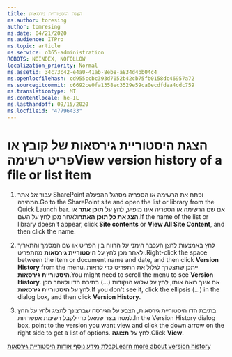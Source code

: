 ```yaml
---
title: הצגת היסטוריית גירסאות
ms.author: toresing
author: tomresing
ms.date: 04/21/2020
ms.audience: ITPro
ms.topic: article
ms.service: o365-administration
ROBOTS: NOINDEX, NOFOLLOW
localization_priority: Normal
ms.assetid: 34c73c42-e4a0-41ab-8eb8-a834d4bb04c4
ms.openlocfilehash: cd955ccbc393d7052b42cb75fb0158dc46957a72
ms.sourcegitcommit: c6692ce0fa1358ec3529e59ca0ecdfdea4cdc759
ms.translationtype: MT
ms.contentlocale: he-IL
ms.lasthandoff: 09/15/2020
ms.locfileid: "47796433"
---
```

# <a name="view-version-history-of-a-file-or-list-item"></a><span data-ttu-id="76131-102">הצגת היסטוריית גירסאות של קובץ או פריט רשימה</span><span class="sxs-lookup"><span data-stu-id="76131-102">View version history of a file or list item</span></span>

1. <span data-ttu-id="76131-103">עבור אל אתר SharePoint ופתח את הרשימה או הספריה מסרגל ההפעלה המהירה.</span><span class="sxs-lookup"><span data-stu-id="76131-103">Go to the SharePoint site and open the list or library from the Quick Launch bar.</span></span> <span data-ttu-id="76131-104">אם שם הרשימה או הספריה אינו מופיע, לחץ על **תוכן אתר** או **הצג את כל תוכן האתר**ולאחר מכן לחץ על השם.</span><span class="sxs-lookup"><span data-stu-id="76131-104">If the name of the list or library doesn't appear, click **Site contents** or **View All Site Content**, and then click the name.</span></span>
    
2. <span data-ttu-id="76131-105">לחץ באמצעות לחצן העכבר הימני על הרווח בין הפריט או שם המסמך והתאריך ולאחר מכן לחץ על **היסטוריית גירסאות** מהתפריט.</span><span class="sxs-lookup"><span data-stu-id="76131-105">Right-click the space between the item or document name and date, and then click **Version History** from the menu.</span></span> <span data-ttu-id="76131-106">ייתכן שתצטרך לגלול את התפריט כדי לראות **היסטוריית גירסאות**.</span><span class="sxs-lookup"><span data-stu-id="76131-106">You might need to scroll the menu to see **Version History**.</span></span> <span data-ttu-id="76131-107">אם אינך רואה אותו, לחץ על שלוש הנקודות (...) בתיבת הדו ולאחר מכן לחץ על **היסטוריית גירסאות**.</span><span class="sxs-lookup"><span data-stu-id="76131-107">If you don't see it, click the ellipsis (...) in the dialog box, and then click **Version History**.</span></span>
    
3. <span data-ttu-id="76131-108">בתיבת הדו היסטוריית גירסאות, הצבע על הגירסה שברצונך להציג ולחץ על החץ למטה בצד שמאל כדי לקבל רשימת אפשרויות.</span><span class="sxs-lookup"><span data-stu-id="76131-108">In the Version History dialog box, point to the version you want view and click the down arrow on the right side to get a list of options.</span></span> <span data-ttu-id="76131-109">לחץ על **תצוגה**.</span><span class="sxs-lookup"><span data-stu-id="76131-109">Click **View**.</span></span>
    
[<span data-ttu-id="76131-110">קבלת מידע נוסף אודות היסטוריית גירסאות</span><span class="sxs-lookup"><span data-stu-id="76131-110">Learn more about version history</span></span>](https://go.microsoft.com/fwlink/?linkid=875709)
  

